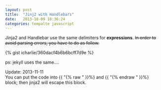 ```yaml
---
layout: post
title:  "Jinj2 with Handlebars"
date:   2013-10-09 18:36:24
categories: tempalte javascript
---
```


Jinja2 and Handlebar use the same delimiters for **expressions**. <del>In order to avoid parsing errors, you have to do as follow.</del>

{% gist icharlie/360dacf4b6b6bcff7d9e %}


ps: jekyll uses the same....

Update: 2013-11-11<br/>
You can put the code into {{ "{% raw " }}%} and {{ "{% endraw " }}%} block; then jinja2 will escape this block.

